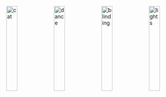 <img src="https://media.giphy.com/media/RU5XoMtWz7o6r6PISE/giphy.gif" alt="cat" width="24%" ></img>
<img src="https://media.giphy.com/media/RU5XoMtWz7o6r6PISE/giphy.gif" alt="dance" width="24%" ></img>
<img src="https://media.giphy.com/media/RU5XoMtWz7o6r6PISE/giphy.gif" alt="blinding" width="24%" ></img>
<img src="https://media.giphy.com/media/RU5XoMtWz7o6r6PISE/giphy.gif" alt="lights" width="24%" ></img>
